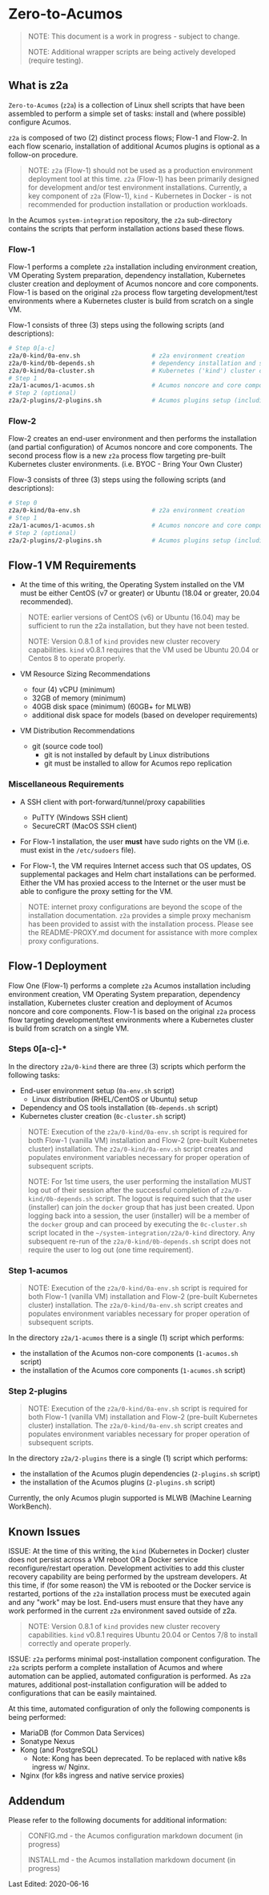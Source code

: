 # Zero-to-Acumos

>NOTE: This document is a work in progress - subject to change.
>
>NOTE: Additional wrapper scripts are being actively developed (require testing).

## What is z2a

`Zero-to-Acumos` (`z2a`) is a collection of Linux shell scripts that have been assembled to perform a simple set of tasks:  install and (where possible) configure Acumos.

`z2a` is composed of two (2) distinct process flows; Flow-1 and Flow-2. In each flow scenario, installation of additional Acumos plugins is optional as a follow-on procedure.

>NOTE: `z2a` (Flow-1) should not be used as a production environment deployment tool at this time.  `z2a` (Flow-1) has been primarily designed for development and/or test environment installations.  Currently, a key component of `z2a` (Flow-1), `kind` -  Kubernetes in Docker - is not recommended for production installation or production workloads.

In the Acumos `system-integration` repository, the `z2a` sub-directory contains the scripts that perform installation actions based these flows.

### Flow-1

Flow-1 performs a complete `z2a` installation including environment creation, VM Operating System preparation, dependency installation, Kubernetes cluster creation and deployment of Acumos noncore and core components. Flow-1 is based on the original `z2a` process flow targeting development/test environments where a Kubernetes cluster is build from scratch on a single VM.

Flow-1 consists of three (3) steps using the following scripts (and descriptions):

```sh
# Step 0[a-c]
z2a/0-kind/0a-env.sh                    # z2a environment creation
z2a/0-kind/0b-depends.sh                # dependency installation and setup
z2a/0-kind/0a-cluster.sh                # Kubernetes ('kind') cluster creation
# Step 1
z2a/1-acumos/1-acumos.sh                # Acumos noncore and core component setup
# Step 2 (optional)
z2a/2-plugins/2-plugins.sh              # Acumos plugins setup (including dependencies)
```

### Flow-2

Flow-2 creates an end-user environment and then performs the installation (and partial configuration) of Acumos noncore and core components. The second process flow is a new `z2a` process flow targeting pre-built Kubernetes cluster environments. (i.e. BYOC - Bring Your Own Cluster)

Flow-3 consists of three (3) steps using the following scripts (and descriptions):

```sh
# Step 0
z2a/0-kind/0a-env.sh                    # z2a environment creation
# Step 1
z2a/1-acumos/1-acumos.sh                # Acumos noncore and core component setup
# Step 2 (optional)
z2a/2-plugins/2-plugins.sh              # Acumos plugins setup (including dependencies)
```

## Flow-1 VM Requirements

* At the time of this writing, the Operating System installed on the VM must be either CentOS (v7 or greater) or Ubuntu (18.04 or greater, 20.04 recommended).

>NOTE: earlier versions of CentOS (v6) or Ubuntu (16.04) may be sufficient to run the z2a installation, but they have not been tested.
>
>NOTE: Version 0.8.1 of `kind` provides new cluster recovery capabilities.  `kind` v0.8.1 requires that the VM used be Ubuntu 20.04 or Centos 8 to operate properly.

* VM Resource Sizing Recommendations
  * four (4) vCPU (minimum)
  * 32GB of memory (minimum)
  * 40GB disk space (minimum) (60GB+ for MLWB)
  * additional disk space for models (based on developer requirements)

* VM Distribution Recommendations
  * git (source code tool)
    * git is not installed by default by Linux distributions
    * git must be installed to allow for Acumos repo replication

### Miscellaneous Requirements

* A SSH client with port-forward/tunnel/proxy capabilities
  * PuTTY (Windows SSH client)
  * SecureCRT (MacOS SSH client)

* For Flow-1 installation, the user **must** have sudo rights on the VM (i.e. must exist in the `/etc/sudoers` file).

* For Flow-1, the VM requires Internet access such that OS updates, OS supplemental packages and Helm chart installations can be performed. Either the VM has proxied access to the Internet or the user must be able to configure the proxy setting for the VM.

>NOTE: internet proxy configurations are beyond the scope of the installation documentation.  `z2a` provides a simple proxy mechanism has been provided to assist with the installation process. Please see the README-PROXY.md document for assistance with more complex proxy configurations.

## Flow-1 Deployment

Flow One (Flow-1) performs a complete `z2a` Acumos installation including environment creation, VM Operating System preparation, dependency installation, Kubernetes cluster creation and deployment of Acumos noncore and core components. Flow-1 is based on the original `z2a` process flow targeting development/test environments where a Kubernetes cluster is build from scratch on a single VM.

### Steps 0[a-c]-*

In the directory `z2a/0-kind` there are three (3) scripts which perform the following tasks:

* End-user environment setup (`0a-env.sh` script)
  * Linux distribution (RHEL/CentOS or Ubuntu) setup
* Dependency and OS tools installation (`0b-depends.sh` script)
* Kubernetes cluster creation (`0c-cluster.sh` script)

>NOTE: Execution of the `z2a/0-kind/0a-env.sh` script is required for both Flow-1 (vanilla VM) installation and Flow-2 (pre-built Kubernetes cluster) installation.  The `z2a/0-kind/0a-env.sh` script creates and populates environment variables necessary for proper operation of subsequent scripts.
>
>NOTE: For 1st time users, the user performing the installation MUST log out of their session after the successful completion of `z2a/0-kind/0b-depends.sh` script.  The logout is required such that the user (installer) can join the `docker` group that has just been created.  Upon logging back into a session, the user (installer) will be a member of the `docker` group and can proceed by executing the `0c-cluster.sh` script located in the `~/system-integration/z2a/0-kind` directory.  Any subsequent re-run of the `z2a/0-kind/0b-depends.sh` script does not require the user to log out (one time requirement).

### Step 1-acumos

> NOTE: Execution of the `z2a/0-kind/0a-env.sh` script is required for both Flow-1 (vanilla VM) installation and Flow-2 (pre-built Kubernetes cluster) installation.  The `z2a/0-kind/0a-env.sh` script creates and populates environment variables necessary for proper operation of subsequent scripts.

In the directory `z2a/1-acumos` there is a single (1) script which performs:

* the installation of the Acumos non-core components (`1-acumos.sh` script)
* the installation of the Acumos core components (`1-acumos.sh` script)

### Step 2-plugins

> NOTE: Execution of the `z2a/0-kind/0a-env.sh` script is required for both Flow-1 (vanilla VM) installation and Flow-2 (pre-built Kubernetes cluster) installation.  The `z2a/0-kind/0a-env.sh` script creates and populates environment variables necessary for proper operation of subsequent scripts.

In the directory `z2a/2-plugins` there is a single (1) script which performs:

* the installation of the Acumos plugin dependencies (`2-plugins.sh` script)
* the installation of the Acumos plugins (`2-plugins.sh` script)

Currently, the only Acumos plugin supported is MLWB (Machine Learning WorkBench).

## Known Issues

ISSUE: At the time of this writing, the `kind` (Kubernetes in Docker) cluster does not persist across a VM reboot OR a Docker service reconfigure/restart operation. Development activities to add this cluster recovery capability are being performed by the upstream developers.  At this time, if (for some reason) the VM is rebooted or the Docker service is restarted, portions of the `z2a` installation process must be executed again and any "work" may be lost.  End-users must ensure that they have any work performed in the current `z2a` environment saved outside of z2a.

>NOTE: Version 0.8.1 of `kind` provides new cluster recovery capabilities.  `kind` v0.8.1 requires Ubuntu 20.04 or Centos 7/8 to install correctly and operate properly.

ISSUE: `z2a` performs minimal post-installation component configuration.  The `z2a` scripts perform a complete installation of Acumos and where automation can be applied, automated configuration is performed. As `z2a` matures, additional post-installation configuration will be added to configurations that can be easily maintained.

At this time, automated configuration of only the following components is being performed:

* MariaDB (for Common Data Services)
* Sonatype Nexus
* Kong (and PostgreSQL)
  * Note: Kong has been deprecated. To be replaced with native k8s ingress w/ Nginx.
* Nginx (for k8s ingress and native service proxies)

## Addendum

Please refer to the following documents for additional information:

> CONFIG.md   - the Acumos configuration markdown document (in progress)
>
> INSTALL.md  - the Acumos installation markdown document (in progress)

Last Edited: 2020-06-16
